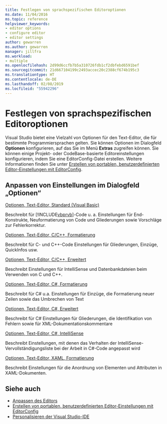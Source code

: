 ```yaml
---
title: Festlegen von sprachspezifischen Editoroptionen
ms.date: 11/04/2016
ms.topic: reference
helpviewer_keywords:
- editor options
- configure editor
- editor settings
author: gewarren
ms.author: gewarren
manager: jillfra
ms.workload:
- multiple
ms.openlocfilehash: 2d99d6ccfb7b5a310726fdb1cf2dbfebd6591bef
ms.sourcegitcommit: 21d667104199c2493accec20c2388cf674b195c3
ms.translationtype: HT
ms.contentlocale: de-DE
ms.lasthandoff: 02/08/2019
ms.locfileid: "55942296"
---
```

# <a name="setting-language-specific-editor-options"></a>Festlegen von sprachspezifischen Editoroptionen

Visual Studio bietet eine Vielzahl von Optionen für den Text-Editor, die für bestimmte Programmiersprachen gelten. Sie können Optionen im Dialogfeld **Optionen** konfigurieren, auf das Sie im Menü **Extras** zugreifen können. Sie können einige Projekt- oder CodeBase-basierte Editoreinstellungen konfigurieren, indem Sie eine EditorConfig-Datei erstellen. Weitere Informationen finden Sie unter [Erstellen von portablen, benutzerdefinierten Editor-Einstellungen mit EditorConfig](../../ide/create-portable-custom-editor-options.md).

## <a name="settings-available-in-the-options-dialog-box"></a>Anpassen von Einstellungen im Dialogfeld „Optionen“

 [Optionen, Text-Editor, Standard (Visual Basic)](../../ide/reference/options-text-editor-basic-visual-basic.md)

 Beschreibt für [!INCLUDE[vbprvb](../../code-quality/includes/vbprvb_md.md)]-Code u. a. Einstellungen für End-Konstrukte, Neuformatierung von Code und Gliederungen sowie Vorschläge zur Fehlerkorrektur.

 [Optionen, Text-Editor, C/C++, Formatierung](../../ide/reference/options-text-editor-c-cpp-formatting.md)

 Beschreibt für C- und C++-Code Einstellungen für Gliederungen, Einzüge, QuickInfos usw.

 [Optionen, Text-Editor, C/C++, Erweitert](../../ide/reference/options-text-editor-c-cpp-advanced.md)

 Beschreibt Einstellungen für IntelliSense und Datenbankdateien beim Verwenden von C und C++.

 [Optionen, Text-Editor, C#, Formatierung](../../ide/reference/options-text-editor-csharp-formatting.md)

 Beschreibt für C# u.a. Einstellungen für Einzüge, die Formatierung neuer Zeilen sowie das Umbrechen von Text

 [Optionen, Text-Editor, C#, Erweitert](../../ide/reference/options-text-editor-csharp-advanced.md)

 Beschreibt für C# Einstellungen für Gliederungen, die Identifikation von Fehlern sowie für XML-Dokumentationskommentare

 [Optionen, Text-Editor, C#, IntelliSense](../../ide/reference/options-text-editor-csharp-intellisense.md)

 Beschreibt Einstellungen, mit denen das Verhalten der IntelliSense-Vervollständigungsliste bei der Arbeit in C#-Code angepasst wird

 [Optionen, Text-Editor, XAML, Formatierung](../../ide/reference/options-text-editor-xaml-formatting.md)

 Beschreibt Einstellungen für die Anordnung von Elementen und Attributen in XAML-Dokumenten.

## <a name="see-also"></a>Siehe auch

- [Anpassen des Editors](../../ide/customizing-the-editor.md)
- [Erstellen von portablen, benutzerdefinierten Editor-Einstellungen mit EditorConfig](../../ide/create-portable-custom-editor-options.md)
- [Personalisieren der Visual Studio-IDE](../../ide/personalizing-the-visual-studio-ide.md)